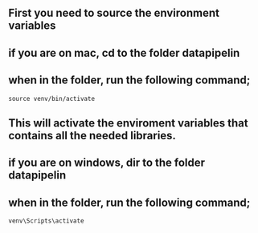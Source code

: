 ## First you need to source the environment variables

## if you are on mac, cd to the folder datapipelin

## when in the folder, run the following command;

```
source venv/bin/activate
```

## This will activate the enviroment variables that contains all the needed libraries.

## if you are on windows, dir to the folder datapipelin

## when in the folder, run the following command;

```
venv\Scripts\activate
```
